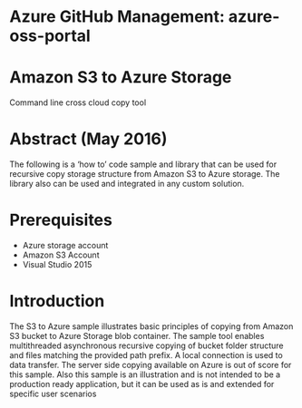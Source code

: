 # Azure GitHub Management: azure-oss-portal
# Amazon S3 to Azure Storage
Command line cross cloud copy tool

# Abstract (May 2016)
The following is a ‘how to’ code sample and library that can be used for recursive copy storage structure from Amazon S3 to Azure storage.  The library also can be used and integrated in any custom solution.

# Prerequisites
- Azure storage account
- Amazon S3 Account
- Visual Studio 2015

# Introduction
The S3 to Azure sample illustrates basic principles of copying from Amazon S3 bucket to Azure Storage blob container. The sample tool enables multithreaded asynchronous recursive copying of bucket folder structure and files matching the provided path prefix. A local connection is used to data transfer. The server side copying available on Azure is out of score for this sample. Also this sample is an illustration and is not intended to be a production ready application, but it can be used as is and extended for specific user scenarios 
